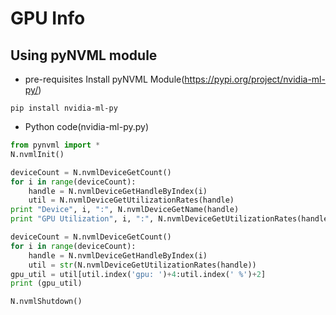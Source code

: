 # GPU Info


## Using pyNVML module
* pre-requisites
Install pyNVML Module(https://pypi.org/project/nvidia-ml-py/)

```shell
pip install nvidia-ml-py
```
* Python code(nvidia-ml-py.py)

```python
from pynvml import *
N.nvmlInit()

deviceCount = N.nvmlDeviceGetCount()
for i in range(deviceCount):
    handle = N.nvmlDeviceGetHandleByIndex(i)
    util = N.nvmlDeviceGetUtilizationRates(handle)
print "Device", i, ":", N.nvmlDeviceGetName(handle)
print "GPU Utilization", i, ":", N.nvmlDeviceGetUtilizationRates(handle)

deviceCount = N.nvmlDeviceGetCount()
for i in range(deviceCount):
    handle = N.nvmlDeviceGetHandleByIndex(i)
    util = str(N.nvmlDeviceGetUtilizationRates(handle))
gpu_util = util[util.index('gpu: ')+4:util.index(' %')+2]
print (gpu_util)

N.nvmlShutdown()
```